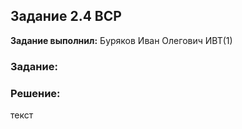 ## Задание 2.4 ВСР

**Задание выполнил:** Буряков Иван Олегович ИВТ(1)

### Задание:


### Решение:

текст
